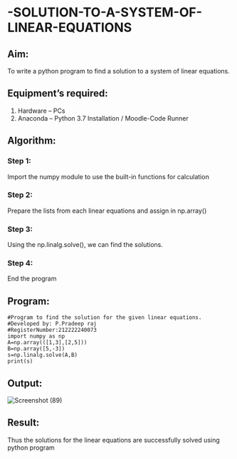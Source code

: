 # -SOLUTION-TO-A-SYSTEM-OF-LINEAR-EQUATIONS
## Aim:
To write a python program to find a solution to a system of linear equations.
## Equipment’s required:
1. 	Hardware – PCs
2. 	Anaconda – Python 3.7 Installation / Moodle-Code Runner
## Algorithm:
### Step 1: 
Import the numpy module to use the built-in functions for calculation
### Step 2: 
Prepare the lists from each linear equations and assign in np.array()
### Step 3: 
Using the np.linalg.solve(), we can find the solutions.
### Step 4: 
End the program
## Program:
```
#Program to find the solution for the given linear equations.
#Developed by: P.Pradeep raj
#RegisterNumber:212222240073
import numpy as np
A=np.array(([1,3],[2,5]))
B=np.array([5,-3])
s=np.linalg.solve(A,B)
print(s)
```
## Output:
![Screenshot (89)](https://github.com/Pradeeppachiyappan/-SOLUTION-TO-A-SYSTEM-OF-LINEAR-EQUATIONS/assets/118707347/329d3ee0-0a11-4992-98f6-008da99479ed)
## Result: 
Thus the solutions for the linear equations are successfully solved using python program

